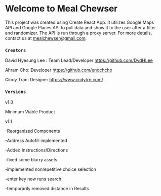 # Welcome to Meal Chewser

This project was created using Create React App. It utilizes Google Maps API and Google Places API to pull data and show it to the user after a filter and randomizer. The API is run through a proxy server. For more details, contact us at mealchewser@gmail.com.

### `Creators`

David Hyesung Lee : Team Lead/Developer
https://github.com/DvdHLee

Ahram Cho: Developer
https://github.com/enochcho

Cindy Tran: Designer
https://www.cndytrn.com/

### `Versions`

v1.0 

Minimum Viable Product

v1.1

-Reorganized Components

-Address Autofill implemented

-Added Instructions/Directions

-fixed some blurry assets

-implemented nonrepetitive choice selection

-enter key now runs search

-temporarily removed distance in Results